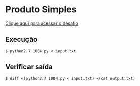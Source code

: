 # Produto Simples
[Clique aqui para acessar o desafio](https://www.urionlinejudge.com.br/judge/pt/problems/view/1004)

## Execução
```
$ python2.7 1004.py < input.txt
```

## Verificar saída
```
$ diff <(python2.7 1004.py < input.txt) <(cat output.txt)
```